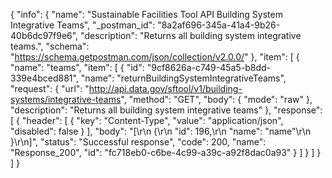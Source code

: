 {
  "info": {
    "name": "Sustainable Facilities Tool API Building System Integrative Teams",
    "_postman_id": "8a2af696-345a-41a4-9b26-40b6dc97f9e6",
    "description": "Returns all building system integrative teams.",
    "schema": "https://schema.getpostman.com/json/collection/v2.0.0/"
  },
  "item": [
    {
      "name": "teams",
      "item": [
        {
          "id": "9cf8626a-c749-45a5-b8dd-339e4bced881",
          "name": "returnBuildingSystemIntegrativeTeams",
          "request": {
            "url": "http://api.data.gov/sftool/v1/building-systems/integrative-teams",
            "method": "GET",
            "body": {
              "mode": "raw"
            },
            "description": "Returns all building system integrative teams"
          },
          "response": [
            {
              "header": [
                {
                  "key": "Content-Type",
                  "value": "application/json",
                  "disabled": false
                }
              ],
              "body": "[\r\n  {\r\n    \"id\": 196,\r\n    \"name\": \"name\"\r\n  }\r\n]",
              "status": "Successful response",
              "code": 200,
              "name": "Response_200",
              "id": "fc718eb0-c6be-4c99-a39c-a92f8dac0a93"
            }
          ]
        }
      ]
    }
  ]
}